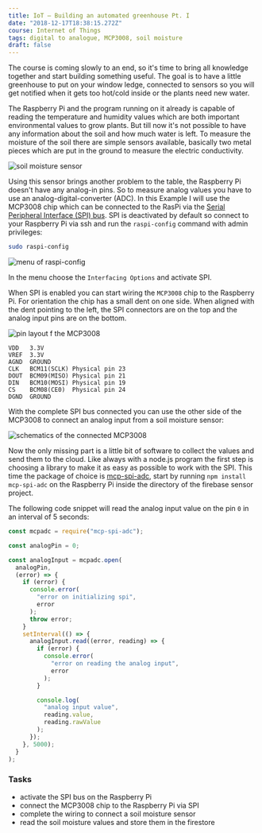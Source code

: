 ```yaml
---
title: IoT — Building an automated greenhouse Pt. I
date: "2018-12-17T18:38:15.272Z"
course: Internet of Things
tags: digital to analogue, MCP3008, soil moisture
draft: false
---
```


The course is coming slowly to an end, so it's
time to bring all knowledge together and start
building something useful. The goal is to have a
little greenhouse to put on your window ledge,
connected to sensors so you will get notified when
it gets too hot/cold inside or the plants need new
water.

The Raspberry Pi and the program running on it
already is capable of reading the temperature and
humidity values which are both important
environmental values to grow plants. But till now
it's not possible to have any information about
the soil and how much water is left. To measure
the moisture of the soil there are simple sensors
available, basically two metal pieces which are
put in the ground to measure the electric
conductivity.

![soil moisture sensor](/images/soil-moisture-sensor.jpg)

Using this sensor brings another problem to the
table, the Raspberry Pi doesn't have any analog-in
pins. So to measure analog values you have to use
an analog-digital-converter (ADC). In this Example
I will use the MCP3008 chip which can be connected
to the RasPi via the
[Serial Peripheral Interface (SPI) bus](https://en.wikipedia.org/wiki/Serial_Peripheral_Interface).
SPI is deactivated by default so connect to your
Raspberry Pi via ssh and run the `raspi-config`
command with admin privileges:

```bash
sudo raspi-config
```

![menu of raspi-config](/images/raspi-config.png)

In the menu choose the `Interfacing Options` and
activate SPI.

When SPI is enabled you can start wiring the
`MCP3008` chip to the Raspberry Pi. For
orientation the chip has a small dent on one side.
When aligned with the dent pointing to the left,
the SPI connectors are on the top and the analog
input pins are on the bottom.

![pin layout f the MCP3008](/images/mcp3008.png)

```
VDD   3.3V
VREF  3.3V
AGND  GROUND
CLK   BCM11(SCLK) Physical pin 23
DOUT  BCM09(MISO) Physical pin 21
DIN   BCM10(MOSI) Physical pin 19
CS    BCM08(CE0)  Physical pin 24
DGND  GROUND
```

With the complete SPI bus connected you can use
the other side of the MCP3008 to connect an analog
input from a soil moisture sensor:

![schematics of the connected MCP3008](/images/schematic-sensors-dht11-soil.png)

Now the only missing part is a little bit of
software to collect the values and send them to
the cloud. Like always with a node.js program the
first step is choosing a library to make it as
easy as possible to work with the SPI. This time
the package of choice is
[mcp-spi-adc](https://www.npmjs.com/package/mcp-spi-adc),
start by running `npm install mcp-spi-adc` on the
Raspberry Pi inside the directory of the firebase
sensor project.

The following code snippet will read the analog
input value on the pin `0` in an interval of 5
seconds:

```js
const mcpadc = require("mcp-spi-adc");

const analogPin = 0;

const analogInput = mcpadc.open(
  analogPin,
  (error) => {
    if (error) {
      console.error(
        "error on initializing spi",
        error
      );
      throw error;
    }
    setInterval(() => {
      analogInput.read((error, reading) => {
        if (error) {
          console.error(
            "error on reading the analog input",
            error
          );
        }

        console.log(
          "analog input value",
          reading.value,
          reading.rawValue
        );
      });
    }, 5000);
  }
);
```

### Tasks

- activate the SPI bus on the Raspberry Pi
- connect the MCP3008 chip to the Raspberry Pi via
  SPI
- complete the wiring to connect a soil moisture
  sensor
- read the soil moisture values and store them in
  the firestore
